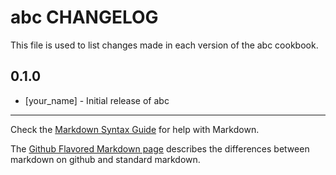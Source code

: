 # abc CHANGELOG

This file is used to list changes made in each version of the abc cookbook.

## 0.1.0
- [your_name] - Initial release of abc

- - -
Check the [Markdown Syntax Guide](http://daringfireball.net/projects/markdown/syntax) for help with Markdown.

The [Github Flavored Markdown page](http://github.github.com/github-flavored-markdown/) describes the differences between markdown on github and standard markdown.
